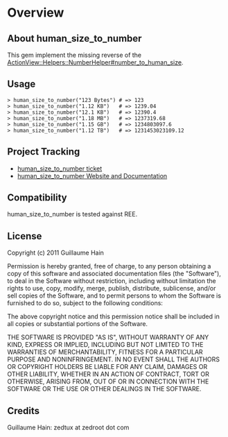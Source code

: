 Overview
========

About human\_size\_to\_number
-----------------------------

This gem implement the missing reverse of the [ActionView::Helpers::NumberHelper#number\_to\_human\_size](http://apidock.com/rails/ActionView/Helpers/NumberHelper/number_to_human_size).

Usage
-----

    > human_size_to_number("123 Bytes") # => 123
    > human_size_to_number("1.12 KB")   # => 1239.04
    > human_size_to_number("12.1 KB")   # => 12390.4
    > human_size_to_number("1.18 MB")   # => 1237319.68
    > human_size_to_number("1.15 GB")   # => 1234803097.6
    > human_size_to_number("1.12 TB")   # => 1231453023109.12

Project Tracking
----------------

* [human\_size\_to\_number ticket](https://github.com/zedtux/human_size_to_number/issues)
* [human\_size\_to\_number Website and Documentation](https://github.com/zedtux/human_size_to_number/wiki)

Compatibility
-------------

human\_size\_to\_number is tested against REE.

License
-------

Copyright (c) 2011 Guillaume Hain

Permission is hereby granted, free of charge, to any person obtaining
a copy of this software and associated documentation files (the
"Software"), to deal in the Software without restriction, including
without limitation the rights to use, copy, modify, merge, publish,
distribute, sublicense, and/or sell copies of the Software, and to
permit persons to whom the Software is furnished to do so, subject to
the following conditions:

The above copyright notice and this permission notice shall be
included in all copies or substantial portions of the Software.

THE SOFTWARE IS PROVIDED "AS IS", WITHOUT WARRANTY OF ANY KIND,
EXPRESS OR IMPLIED, INCLUDING BUT NOT LIMITED TO THE WARRANTIES OF
MERCHANTABILITY, FITNESS FOR A PARTICULAR PURPOSE AND
NONINFRINGEMENT. IN NO EVENT SHALL THE AUTHORS OR COPYRIGHT HOLDERS BE
LIABLE FOR ANY CLAIM, DAMAGES OR OTHER LIABILITY, WHETHER IN AN ACTION
OF CONTRACT, TORT OR OTHERWISE, ARISING FROM, OUT OF OR IN CONNECTION
WITH THE SOFTWARE OR THE USE OR OTHER DEALINGS IN THE SOFTWARE.

Credits
-------

Guillaume Hain: zedtux at zedroot dot com